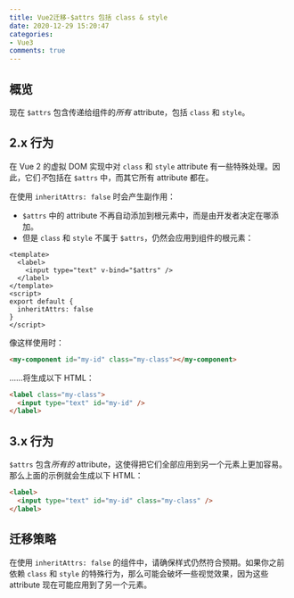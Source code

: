 ```yaml
---
title: Vue2迁移-$attrs 包括 class & style
date: 2020-12-29 15:20:47
categories:
- Vue3
comments: true
---
```




## 概览

现在 `$attrs` 包含传递给组件的*所有* attribute，包括 `class` 和 `style`。

<!-- more -->

## 2.x 行为

在 Vue 2 的虚拟 DOM 实现中对 `class` 和 `style` attribute 有一些特殊处理。因此，它们*不*包括在 `$attrs` 中，而其它所有 attribute 都在。

在使用 `inheritAttrs: false` 时会产生副作用：

- `$attrs` 中的 attribute 不再自动添加到根元素中，而是由开发者决定在哪添加。
- 但是 `class` 和 `style` 不属于 `$attrs`，仍然会应用到组件的根元素：

```vue
<template>
  <label>
    <input type="text" v-bind="$attrs" />
  </label>
</template>
<script>
export default {
  inheritAttrs: false
}
</script>
```

像这样使用时：

```html
<my-component id="my-id" class="my-class"></my-component>
```

……将生成以下 HTML：

```html
<label class="my-class">
  <input type="text" id="my-id" />
</label>
```



## 3.x 行为

`$attrs` 包含*所有的* attribute，这使得把它们全部应用到另一个元素上更加容易。那么上面的示例就会生成以下 HTML：

```html
<label>
  <input type="text" id="my-id" class="my-class" />
</label>
```



## 迁移策略

在使用 `inheritAttrs: false` 的组件中，请确保样式仍然符合预期。如果你之前依赖 `class` 和 `style` 的特殊行为，那么可能会破坏一些视觉效果，因为这些 attribute 现在可能应用到了另一个元素。

 